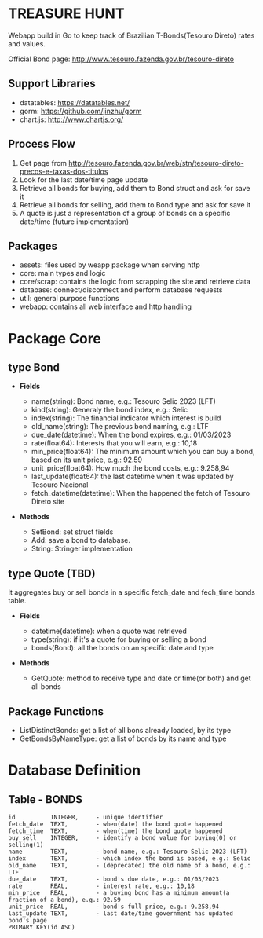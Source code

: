 TREASURE HUNT
=============

Webapp build in Go to keep track of Brazilian T-Bonds(Tesouro Direto) rates and values.

Official Bond page: http://www.tesouro.fazenda.gov.br/tesouro-direto

Support Libraries
-----------------

- datatables: https://datatables.net/
- gorm: https://github.com/jinzhu/gorm
- chart.js: http://www.chartjs.org/ 

Process Flow
------------

1. Get page from http://tesouro.fazenda.gov.br/web/stn/tesouro-direto-precos-e-taxas-dos-titulos
2. Look for the last date/time page update
3. Retrieve all bonds for buying, add them to Bond struct and ask for save it
4. Retrieve all bonds for selling, add them to Bond type and ask for save it
5. A quote is just a representation of a group of bonds on a specific date/time (future implementation)

Packages
--------

- assets: files used by weapp package when serving http
- core: main types and logic
- core/scrap: contains the logic from scrapping the site and retrieve data
- database: connect/disconnect and perform database requests
- util: general purpose functions
- webapp: contains all web interface and http handling

Package Core
============

type Bond
---------

- **__Fields__**
    - name(string): Bond name, e.g.: Tesouro Selic 2023 (LFT)
    - kind(string): Generaly the bond index, e.g.: Selic
    - index(string): The financial indicator which interest     is build
    - old_name(string): The previous bond naming, e.g.: LTF
    - due_date(datetime): When the bond expires, e.g.:  01/03/2023 
    - rate(float64): Interests that you will earn, e.g.: 10,18
    - min_price(float64): The minimum amount which you can  buy a bond, based on its unit price, e.g.: 92.59
    - unit_price(float64): How much the bond costs, e.g.:   9.258,94
    - last_update(float64): the last datetime when it was   updated by Tesouro Nacional
    - fetch_datetime(datetime): When the happened the fetch of Tesouro Direto site

- **__Methods__**
    - SetBond: set struct fields
    - Add: save a bond to database.
    - String: Stringer implementation

type Quote (TBD)
----------------

It aggregates buy or sell bonds in a specific fetch_date and fech_time bonds table.

- **__Fields__**
    - datetime(datetime): when a quote was retrieved
    - type(string): if it's a quote for buying or selling a bond
    - bonds(Bond): all the bonds on an specific date and type

- **__Methods__**
    - GetQuote: method to receive type and date or time(or both) and get all bonds

Package Functions
-----------------

- ListDistinctBonds: get a list of all bons already loaded, by its type
- GetBondsByNameType: get a list of bonds by its name and type

Database Definition
===================

Table - BONDS
-------------
```
id          INTEGER,     - unique identifier          
fetch_date  TEXT,        - when(date) the bond quote happened
fetch_time  TEXT,        - when(time) the bond quote happened
buy_sell    INTEGER,     - identify a bond value for buying(0) or selling(1)
name        TEXT,        - bond name, e.g.: Tesouro Selic 2023 (LFT)
index       TEXT,        - which index the bond is based, e.g.: Selic
old_name    TEXT,        - (deprecated) the old name of a bond, e.g.: LTF
due_date    TEXT,        - bond's due date, e.g.: 01/03/2023
rate        REAL,        - interest rate, e.g.: 10,18
min_price   REAL,        - a buying bond has a minimum amount(a fraction of a bond), e.g.: 92.59
unit_price  REAL,        - bond's full price, e.g.: 9.258,94
last_update TEXT,        - last date/time government has updated bond's page
PRIMARY KEY(id ASC)
```
